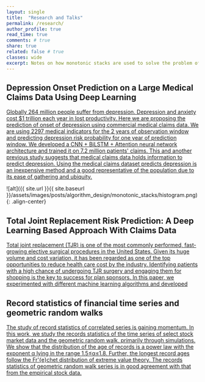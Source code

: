 ```yaml
---
layout: single
title:  "Research and Talks"
permalink: /research/
author_profile: true
read_time: true
comments: # true
share: true
related: false # true
classes: wide
excerpt: Notes on how monotonic stacks are used to solve the problem of computing next greater intervals in linear time.
---
```


## Depression Onset Prediction on a Large Medical Claims Data Using Deep Learning

[Globally 264 million people suffer from depression. Depression and anxiety cost $1 trillion each year in lost productivity. Here we are proposing the prediction of onset of depression using commercial medical claims data. We are using 2297 medical indicators for the 2 years of observation window and predicting depression risk probability for one year of prediction window. We developed a CNN + BiLSTM + Attention neural network architecture and trained it on 7.2 million patients' claims. This and another previous study suggests that medical claims data holds information to predict depression. Using the medical claims dataset predicts depression is an inexpensive method and a good representative of the population due to its ease of gathering and ubiquity.][odsc-talk] 

![alt]({{ site.url }}{{ site.baseurl }}/assets/images/posts/algorithm_design/monotonic_stacks/histogram.png){: .align-center}

## Total Joint Replacement Risk Prediction: A Deep Learning Based Approach With Claims Data

[Total joint replacement (TJR) is one of the most commonly performed, fast-growing elective surgical procedures in the United States. Given its huge volume and cost variation, it has been regarded as one of the top opportunities to reduce health care cost by the industry. Identifying patients with a high chance of undergoing TJR surgery and engaging them for shopping is the key to success for plan sponsors. In this paper, we experimented with different machine learning algorithms and developed][tjr]

## Record statistics of financial time series and geometric random walks

[The study of record statistics of correlated series is gaining momentum. In this work, we study the records statistics of the time series of select stock market data and the geometric random walk, primarily through simulations. We show that the distribution of the age of records is a power law with the exponent α lying in the range 1.5≤α≤1.8. Further, the longest record ages follow the Fr\'{e}chet distribution of extreme value theory. The records statistics of geometric random walk series is in good agreement with that from the empirical stock data.][geometric-random-walk] 

[odsc-talk]: https://aiplus.odsc.com/courses/depression-onset-prediction
[tjr]: https://pubmed.ncbi.nlm.nih.gov/31259011/ 
[geometric-random-walk]: https://journals.aps.org/pre/abstract/10.1103/PhysRevE.90.032126
